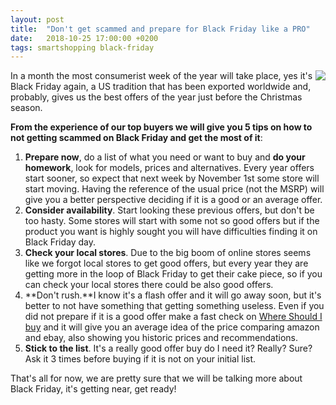 ```yaml
---
layout: post
title:  "Don't get scammed and prepare for Black Friday like a PRO"
date:   2018-10-25 17:00:00 +0200
tags: smartshopping black-friday
---
```

<img style="float: right;" src="https://4.bp.blogspot.com/-P2RL3xd4TK0/W9Gh_q8vPGI/AAAAAAAABFk/JFEEOGcoG0gys52ua0bhloy1DKDY_7z7gCLcBGAs/s200/Black-Friday-tips.jpg">

In a month the most consumerist week of the year will take place, yes it's Black Friday again, a US tradition that has been exported worldwide and, probably, gives us the best offers of the year just before the Christmas season.

**From the experience of our top buyers we will give you 5 tips on how to not getting scammed on Black Friday and get the most of it**:

1. **Prepare now**, do a list of what you need or want to buy and **do your homework**, look for models, prices and alternatives. Every year offers start sooner, so expect that next week by November 1st some store will start moving. Having the reference of the usual price (not the MSRP) will give you a better perspective deciding if it is a good or an average offer.
2. **Consider availability**. Start looking these previous offers, but don't be too hasty. Some stores will start with some not so good offers but if the product you want is highly sought you will have difficulties finding it on Black Friday day.
3. **Check your local stores**. Due to the big boom of online stores seems like we forgot local stores to get good offers, but every year they are getting more in the loop of Black Friday to get their cake piece, so if you can check your local stores there could be also good offers.
4. **Don't rush.**I know it's a flash offer and it will go away soon, but it's better to not have something that getting something useless. Even if you did not prepare if it is a good offer make a fast check on [Where Should I buy](https://wheretobuy.apphb.com/) and it will give you an average idea of the price comparing amazon and ebay, also showing you historic prices and recommendations.
5. **Stick to the list**. It's a really good offer buy do I need it? Really? Sure? Ask it 3 times before buying if it is not on your initial list.

That's all for now, we are pretty sure that we will be talking more about Black Friday, it's getting near, get ready!

